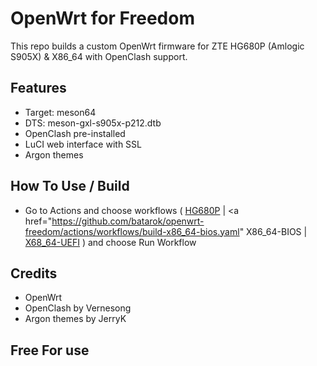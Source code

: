 # OpenWrt for Freedom

This repo builds a custom OpenWrt firmware for ZTE HG680P (Amlogic S905X) & X86_64 with OpenClash support.

## Features
- Target: meson64
- DTS: meson-gxl-s905x-p212.dtb
- OpenClash pre-installed
- LuCI web interface with SSL
- Argon themes

## How To Use / Build
- Go to Actions and choose workflows ( <a href="https://github.com/batarok/openwrt-freedom/actions/workflows/hg680p.yaml">HG680P</a> | <a href="https://github.com/batarok/openwrt-freedom/actions/workflows/build-x86_64-bios.yaml" X86_64-BIOS</a> | <a href="https://github.com/batarok/openwrt-freedom/actions/workflows/build-x86_64-uefi.yaml">X68_64-UEFI</a> ) and choose Run Workflow

## Credits
- OpenWrt
- OpenClash by Vernesong
- Argon themes by JerryK

## Free For use
